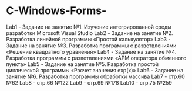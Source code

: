 # C-Windows-Forms-

Lab1 - Задание на занятие №1.
Изучение интегрированной среды разработки
Microsoft Visual Studio
Lab2 - Задание на занятие №2.
Разработка линейной программы
«Простой калькулятор»
Lab3 - Задание на занятие №3.
Разработка программы с разветвлениями
«Решение квадратного уравнения»
Lab4 - Задание на занятие №4.
Разработка программы с разветвлениями
«АРМ оператора обменного пункта»
Lab5 - Задание на занятие №5.
Разработка простой циклической программы
«Расчет значения ехр(х)»
Lab6 - Задание на занятие №6.
Разработка программы обработки массива
Lab7 - стр.60 №62
Lab8 - стр.66 №122
Lab9 - стр.69 №178
Lab10 - стр.75 №259
